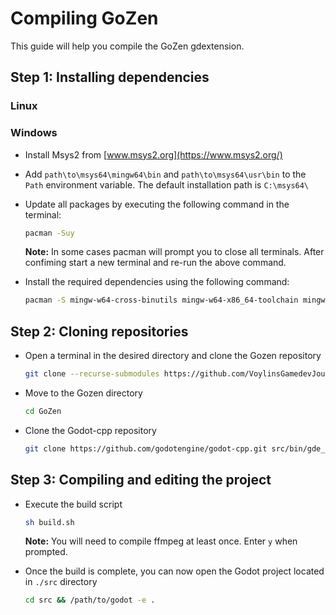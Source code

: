 # Compiling GoZen

This guide will help you compile the GoZen gdextension.

## Step 1: Installing dependencies

### Linux

### Windows

- Install Msys2 from [www.msys2.org](https://www.msys2.org/)
- Add `path\to\msys64\mingw64\bin` and `path\to\msys64\usr\bin` to the `Path` environment variable. The default installation path is `C:\msys64\`

- Update all packages by executing the following command in the terminal:

    ```bash
    pacman -Suy
    ```

    **Note:** In some cases pacman will prompt you to close all terminals. After confiming start a new terminal and re-run the above command.

- Install the required dependencies using the following command:

    ```bash
    pacman -S mingw-w64-cross-binutils mingw-w64-x86_64-toolchain mingw-w64-x86_64-scons mingw-w64-x86_64-yasm diffutils make
    ```

## Step 2: Cloning repositories

- Open a terminal in the desired directory and clone the Gozen repository

    ```bash
    git clone --recurse-submodules https://github.com/VoylinsGamedevJourney/GoZen.git
    ```

- Move to the Gozen directory

    ```bash
    cd GoZen
    ```

- Clone the Godot-cpp repository

    ```bash
    git clone https://github.com/godotengine/godot-cpp.git src/bin/gde_ffmpeg/godot-cpp
    ```

## Step 3: Compiling and editing the project

- Execute the build script

    ```bash
    sh build.sh
    ```

    **Note:** You will need to compile ffmpeg at least once. Enter `y` when prompted.

- Once the build is complete, you can now open the Godot project located in `./src` directory

    ```bash
    cd src && /path/to/godot -e .
    ```
